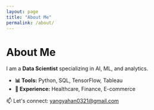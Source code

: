 ```yaml
---
layout: page
title: "About Me"
permalink: /about/
---
```


# About Me  
I am a **Data Scientist** specializing in AI, ML, and analytics.

- **📊 Tools:** Python, SQL, TensorFlow, Tableau  
- **📍 Experience:** Healthcare, Finance, E-commerce  

📫 Let's connect: [yangyahan0321@gmail.com](mailto:yangyahan0321@gmail.com)
